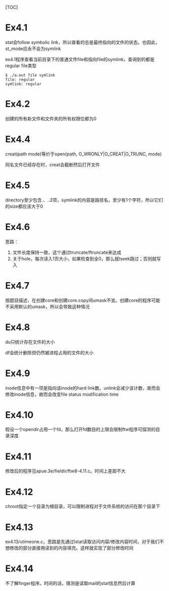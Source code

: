 [TOC]

# Ex4.1

stat会follow symbolic link，所以查看的总是最终指向的文件的状态。也因此，st_mode应永不会为symlink

ex4.1程序查看当前目录下的普通文件file和指向file的symlink，查询到的都是regular file类型

```shell
$ ./a.out file symlink
file: regular
symlink: regular
```

# Ex4.2

创建的所有新文件和文件夹的所有权限位都为0

# Ex4.4

creat(path mode)等价于open(path, O_WRONLY|O_CREAT|O_TRUNC, mode)

同名文件已经存在时，creat会截断然后打开文件

# Ex4.5

directory至少包含.、..2项，symlink的内容是路径名，至少有1个字符，所以它们的size都应该大于0

# Ex4.6

思路：

1. 文件长度保持一致，这个通过truncate/ftruncate来达成
2. 关于hole，每次读入1页大小，如果检查到全0，那么就lseek跳过；否则就写入

# Ex4.7

按题目描述，在创建core和创建core.copy间umask不变。创建core的程序可能不采用默认的umask，所以会导致这种情况

# Ex4.8

du只统计存在文件的大小

df会统计删除但仍然被进程占用的文件的大小

# Ex4.9

inode信息中有一项是指向该inode的hard link数。unlink会减少该计数，故而会修改inode信息，故而会改变file status modification time

# Ex4.10

假设一个opendir占用一个fd，那么打开fd数目的上限会限制ftw程序可探测的目录深度

# Ex4.11

修改后的程序见apue.3e/fieldir/ftw8-4.11.c。时间上差距不大

# Ex4.12

chroot指定一个目录为根目录，可以限制进程对于文件系统的访问在那个目录下

# Ex4.13

ex4.13/utimeone.c，思路是先通过lstat读取访问内容/修改内容时间，对于我们不想修改的部分直接用读到的内容填充。这样就实现了部分修改时间

# Ex4.14

不了解finger程序。时间的话，猜测是读取mail的stat信息然后计算